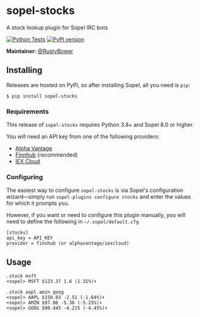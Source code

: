 # sopel-stocks

A stock lookup plugin for Sopel IRC bots

[![Python Tests](https://github.com/sopel-irc/sopel-stocks/actions/workflows/python-tests.yml/badge.svg?branch=master)](https://github.com/sopel-irc/sopel-stocks/actions/workflows/python-tests.yml)
[![PyPI version](https://badge.fury.io/py/sopel-stocks.svg)](https://badge.fury.io/py/sopel-stocks)

**Maintainer:** [@RustyBower](https://github.com/rustybower)


## Installing

Releases are hosted on PyPI, so after installing Sopel, all you need is `pip`:

```shell
$ pip install sopel-stocks
```

### Requirements

This release of `sopel-stocks` requires Python 3.8+ and Sopel 8.0 or higher.

You will need an API key from one of the following providers:

* [Alpha Vantage](https://www.alphavantage.co/support/#api-key)
* [Finnhub](https://finnhub.io/dashboard) (recommended)
* [IEX Cloud](https://iexcloud.io/console/tokens)


### Configuring

The easiest way to configure `sopel-stocks` is via Sopel's
configuration wizard—simply run `sopel-plugins configure stocks`
and enter the values for which it prompts you.

However, if you want or need to configure this plugin manually, you will need to
define the following in `~/.sopel/default.cfg`

    [stocks]
    api_key = API_KEY
    provider = finnhub (or alphavantage/iexcloud)


## Usage

    .stock msft
    <sopel> MSFT $123.37 1.6 (1.31%)⬆

    .stock aapl amzn goog
    <sopel> AAPL $150.83 -2.51 (-1.64%)⬇
    <sopel> AMZN $97.06 -5.38 (-5.25%)⬇
    <sopel> GOOG $90.445 -4.215 (-4.45%)⬇
